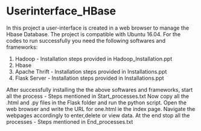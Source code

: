 # Userinterface_HBase
In this project a user-interface is created in a web browser to manage the Hbase Database.
The project is compatible with Ubuntu 16.04.
For the codes to run successfully you need the following softwares and frameworks:
1. Hadoop - Installation steps provided in Hadoop_Installation.ppt
2. Hbase
3. Apache Thrift - Installation steps provided in Installations.ppt
4. Flask Server - Installation steps provided in Installations.ppt

After successfully installing the the above softwares and frameworks, start all the process - Steps mentioned in Start_processes.txt
Now copy all the .html and .py files in the Flask folder and run the python script.
Open the web browser and write the URL for one.html ie the index page.
Navigate the webpages accordingly to enter,delete or view data.
At the end stop all the processes - Steps mentioned in End_processes.txt 
